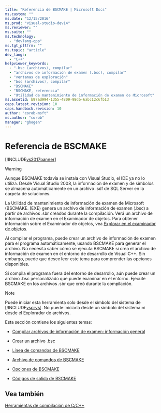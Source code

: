 ```yaml
---
title: "Referencia de BSCMAKE | Microsoft Docs"
ms.custom: ""
ms.date: "12/15/2016"
ms.prod: "visual-studio-dev14"
ms.reviewer: ""
ms.suite: ""
ms.technology: 
  - "devlang-cpp"
ms.tgt_pltfrm: ""
ms.topic: "article"
dev_langs: 
  - "C++"
helpviewer_keywords: 
  - ".bsc (archivos), compilar"
  - "archivos de información de examen (.bsc), compilar"
  - "ventanas de exploración"
  - "bsc (archivos), compilar"
  - "BSCMAKE"
  - "BSCMAKE, referencia"
  - "Utilidad de mantenimiento de información de examen de Microsoft"
ms.assetid: b97ad994-1355-4809-98db-6abc12c6fb13
caps.latest.revision: 10
caps.handback.revision: 10
author: "corob-msft"
ms.author: "corob"
manager: "ghogen"
---
```

# Referencia de BSCMAKE
[!INCLUDE[vs2017banner](../../assembler/inline/includes/vs2017banner.md)]

> [!WARNING]
>  Aunque BSCMAKE todavía se instala con Visual Studio, el IDE ya no lo utiliza.  Desde Visual Studio 2008, la información de examen y de símbolos se almacena automáticamente en un archivo .sdf de SQL Server en la carpeta de soluciones.  
  
 La Utilidad de mantenimiento de información de examen de Microsoft \(BSCMAKE. \(EXE\) genera un archivo de información de examen \(.bsc\) a partir de archivos .sbr creados durante la compilación.  Verá un archivo de información de examen en el Examinador de objetos.  Para obtener información sobre el Examinador de objetos, vea [Explorar en el examinador de objetos](http://msdn.microsoft.com/es-es/53eb91aa-08c6-4299-8e3c-a877ae8d0c55).  
  
 Al compilar el programa, puede crear un archivo de información de examen para el programa automáticamente, usando BSCMAKE para generar el archivo.  No necesita saber cómo se ejecuta BSCMAKE si crea el archivo de información de examen en el entorno de desarrollo de Visual C\+\+.  Sin embargo, puede que desee leer este tema para comprender las opciones disponibles.  
  
 Si compila el programa fuera del entorno de desarrollo, aún puede crear un archivo .bsc personalizado que puede examinar en el entorno.  Ejecute BSCMAKE en los archivos .sbr que creó durante la compilación.  
  
> [!NOTE]
>  Puede iniciar esta herramienta solo desde el símbolo del sistema de [!INCLUDE[vsprvs](../../assembler/masm/includes/vsprvs_md.md)].  No puede iniciarla desde un símbolo del sistema ni desde el Explorador de archivos.  
  
 Esta sección contiene los siguientes temas:  
  
-   [Compilar archivos de información de examen: información general](../../build/reference/building-browse-information-files-overview.md)  
  
-   [Crear un archivo .bsc](../../build/reference/building-a-dot-bsc-file.md)  
  
-   [Línea de comandos de BSCMAKE](../../build/reference/bscmake-command-line.md)  
  
-   [Archivo de comandos de BSCMAKE](../../build/reference/bscmake-command-file-response-file.md)  
  
-   [Opciones de BSCMAKE](../../build/reference/bscmake-options.md)  
  
-   [Códigos de salida de BSCMAKE](../../build/reference/bscmake-exit-codes.md)  
  
## Vea también  
 [Herramientas de compilación de C\/C\+\+](../../build/reference/c-cpp-build-tools.md)